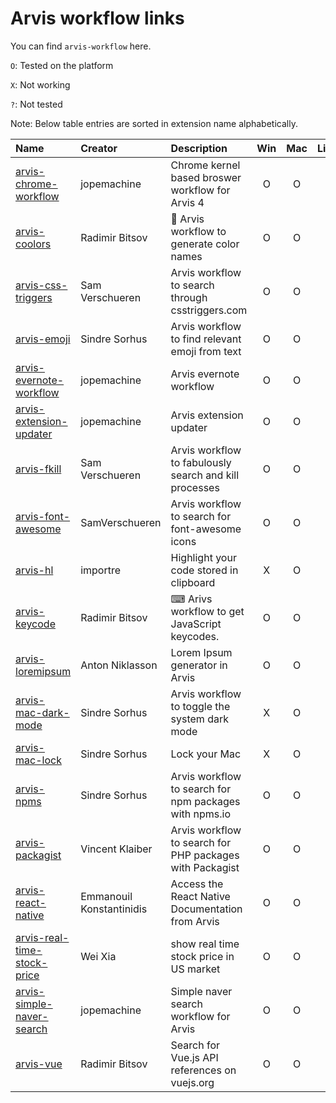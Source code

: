 # Arvis workflow links

You can find `arvis-workflow` here.

`O`: Tested on the platform

`X`: Not working

`?`: Not tested

Note: Below table entries are sorted in extension name alphabetically.

| Name                                                                                     | Creator                  | Description                                              | Win | Mac | Linux |
| :--------------------------------------------------------------------------------------- | :----------------------- | :------------------------------------------------------- | :-: | :-: | :---: |
| [arvis-chrome-workflow](https://github.com/jopemachine/arvis-chrome-workflow)            | jopemachine              | Chrome kernel based broswer workflow for Arvis 4         |  O  |  O  |   O   |
| [arvis-coolors](https://github.com/jopemachine/arvis-coolors)                            | Radimir Bitsov           | 🎨 Arvis workflow to generate color names                |  O  |  O  |   O   |
| [arvis-css-triggers](https://github.com/jopemachine/arvis-css-triggers)                  | Sam Verschueren          | Arvis workflow to search through csstriggers.com         |  O  |  O  |   O   |
| [arvis-emoji](https://github.com/jopemachine/arvis-emoji)                                | Sindre Sorhus            | Arvis workflow to find relevant emoji from text          |  O  |  O  |   O   |
| [arvis-evernote-workflow](https://github.com/jopemachine/arvis-evernote-workflow#readme) | jopemachine              | Arvis evernote workflow                                  |  O  |  O  |   O   |
| [arvis-extension-updater](https://github.com/jopemachine/arvis-extension-updater)        | jopemachine              | Arvis extension updater                                  |  O  |  O  |   O   |
| [arvis-fkill](https://github.com/jopemachine/arvis-fkill)                                | Sam Verschueren          | Arvis workflow to fabulously search and kill processes   |  O  |  O  |   O   |
| [arvis-font-awesome](https://github.com/jopemachine/arvis-font-awesome)                  | SamVerschueren           | Arvis workflow to search for font-awesome icons          |  O  |  O  |   O   |
| [arvis-hl](https://github.com/jopemachine/arvis-hl)                                      | importre                 | Highlight your code stored in clipboard                  |  X  |  O  |   X   |
| [arvis-keycode](https://github.com/jopemachine/arvis-keycode)                            | Radimir Bitsov           | ⌨ Arivs workflow to get JavaScript keycodes.             |  O  |  O  |   O   |
| [arvis-loremipsum](https://github.com/jopemachine/arvis-loremipsum)                      | Anton Niklasson          | Lorem Ipsum generator in Arvis                           |  O  |  O  |   O   |
| [arvis-mac-dark-mode](https://github.com/jopemachine/arvis-mac-dark-mode)                | Sindre Sorhus            | Arvis workflow to toggle the system dark mode            |  X  |  O  |   X   |
| [arvis-mac-lock](https://github.com/jopemachine/arvis-mac-lock)                          | Sindre Sorhus            | Lock your Mac                                            |  X  |  O  |   X   |
| [arvis-npms](https://github.com/jopemachine/arvis-npms)                                  | Sindre Sorhus            | Arvis workflow to search for npm packages with npms.io   |  O  |  O  |   O   |
| [arvis-packagist](https://github.com/jopemachine/arvis-packagist)                        | Vincent Klaiber          | Arvis workflow to search for PHP packages with Packagist |  O  |  O  |   O   |
| [arvis-react-native](https://github.com/jopemachine/arvis-react-native)                  | Emmanouil Konstantinidis | Access the React Native Documentation from Arvis         |  O  |  O  |   O   |
| [arvis-real-time-stock-price](http://weixia.info/)                                       | Wei Xia                  | show real time stock price in US market                  |  O  |  O  |   O   |
| [arvis-simple-naver-search](https://github.com/jopemachine/arvis-simple-naver-search)    | jopemachine              | Simple naver search workflow for Arvis                   |  O  |  O  |   O   |
| [arvis-vue](https://github.com/jopemachine/arvis-vue)                                    | Radimir Bitsov           | Search for Vue.js API references on vuejs.org            |  O  |  O  |   O   |
